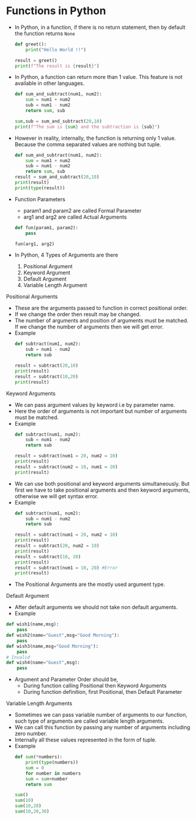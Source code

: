 # Functions in Python

- In Python, in a function, if there is no return statement, then by default the function returns `None`
    ```python
    def greet():
        print("Hello World !!")

    result = greet()
    print(f"The result is {result}")
    ```

- In Python, a function can return more than 1 value. This feature is not available in other languages.
    ```python
    def sum_and_subtract(num1, num2):
        sum = num1 + num2
        sub = num1 - num2
        return sum, sub

    sum,sub = sum_and_subtract(20,10)
    print(f"The sum is {sum} and the subtraction is {sub}")
    ```

- However in reality, internally, the function is returning only 1 value. Because the comma separated values are nothing but tuple.
    ```python
    def sum_and_subtract(num1, num2):
        sum = num1 + num2
        sub = num1 - num2
        return sum, sub
    result = sum_and_subtract(20,10)
    print(result)
    print(type(result))
    ```

- Function Parameters
    - param1 and param2 are called Formal Parameter
    - arg1 and arg2 are called Actual Arguments
    ```python
    def fun(param1, param2):
        pass

    fun(arg1, arg2)
    ```

- In Python, 4 Types of Arguments are there
    1. Positional Argument
    2. Keyword Argument
    3. Default Argument
    4. Variable Length Argument

Positional Arguments
- These are the arguments passed to function in correct positional order.
- If we change the order then result may be changed.
- The number of arguments and position of arguments must be matched. If we change the number of arguments then we will get error.
- Example
    ```python
    def subtract(num1, num2):
        sub = num1 - num2
        return sub

    result = subtract(20,10)
    print(result)
    result = subtract(10,20)
    print(result)
    ```


Keyword Arguments
- We can pass argument values by keyword i.e by parameter name.
- Here the order of arguments is not important but number of arguments must be matched.
- Example
    ```python
    def subtract(num1, num2):
        sub = num1 - num2
        return sub
    
    result = subtract(num1 = 20, num2 = 10)
    print(result)
    result = subtract(num2 = 10, num1 = 20)
    print(result)
    ```
- We can use both positional and keyword arguments simultaneously. But first we have to take positional arguments and then keyword arguments, otherwise we will get syntax error.
- Example
    ```python
    def subtract(num1, num2):
        sub = num1 - num2
        return sub
    
    result = subtract(num1 = 20, num2 = 10)
    print(result)
    result = subtract(20, num2 = 10)
    print(result)
    result = subtract(10, 20)
    print(result)
    result = subtract(num1 = 10, 20) #Error
    print(result)
    ```
- The Positional Arguments are the mostly used argument type.


Default Argument
- After default arguments we should not take non default arguments.
- Example
```python
def wish1(name,msg):
	pass
def wish2(name="Guest",msg="Good Morning"):
	pass
def wish3(name,msg="Good Morning"):
	pass
# Invalid
def wish4(name="Guest",msg):
	pass
```

- Argument and Parameter Order should be,
    - During function calling Positional then Keyword Arguments
    - During function definition, first Positional, then Default Parameter

Variable Length Arguments
- Sometimes we can pass variable number of arguments to our function, such type of arguments are called variable length arguments.
- We can call this function by passing any number of arguments including zero number.
- Internally all these values represented in the form of tuple.
- Example
    ```python
    def sum(*numbers):
        print(type(numbers))
        sum = 0
        for number in numbers
        sum = sum+number
        return sum

    sum()
    sum(10)
    sum(10,20)
    sum(10,20,30)
    ```
